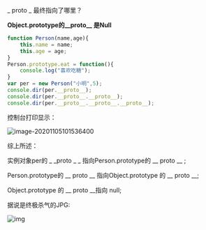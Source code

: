 _ proto _ 最终指向了哪里？

**Object.prototype的__proto__ 是Null**

```js
function Person(name,age){
    this.name = name;
    this.age = age;
}
Person.prototype.eat = function(){
    console.log("喜欢吃糖");
}
var per = new Person("小明",5);
console.dir(per.__proto__);
console.dir(per.__proto__.__proto__);
console.dir(per.__proto__.__proto__.__proto__);
```

控制台打印显示：

![image-20201105101536400](C:\Users\yingl\AppData\Roaming\Typora\typora-user-images\image-20201105101536400.png)

综上所述：

实例对象per的 _ _proto _ _ 指向Person.prototype的   __ proto __ ;

Person.prototype的 __ proto __ 指向Object.prototype 的 __ proto __;

Object.prototype 的 __ proto __指向 null;

据说是终极杀气的JPG:

![img](https://img-blog.csdn.net/20180509110145645)
